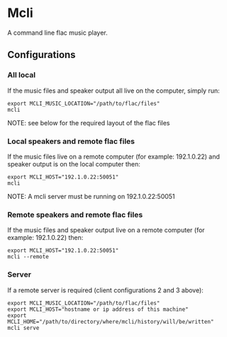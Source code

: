 # Mcli
A command line flac music player.

## Configurations

### All local
If the music files and speaker output all live on the computer, simply run:

```console
export MCLI_MUSIC_LOCATION="/path/to/flac/files"
mcli
```

NOTE: see below for the required layout of the flac files

### Local speakers and remote flac files
If the music files live on a remote computer (for example: 192.1.0.22) and 
speaker output is on the local computer then:

```console
export MCLI_HOST="192.1.0.22:50051"
mcli
```

NOTE: A mcli server must be running on 192.1.0.22:50051

### Remote speakers and remote flac files
If the music files and speaker output live on a remote computer (for example: 192.1.0.22)
then:

```console
export MCLI_HOST="192.1.0.22:50051"
mcli --remote
```

### Server
If a remote server is required (client configurations 2 and 3 above):

```console
export MCLI_MUSIC_LOCATION="/path/to/flac/files"
export MCLI_HOST="hostname or ip address of this machine"
export MCLI_HOME="/path/to/directory/where/mcli/history/will/be/written"
mcli serve
```

